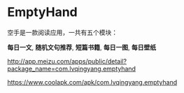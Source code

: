 # EmptyHand
空手是一款阅读应用，一共有五个模块：


**每日一文**,
**随机文句推荐**,
**短篇书籍**,
**每日一图**,
**每日壁纸**

http://app.meizu.com/apps/public/detail?package_name=com.lvqingyang.emptyhand

https://www.coolapk.com/apk/com.lvqingyang.emptyhand

